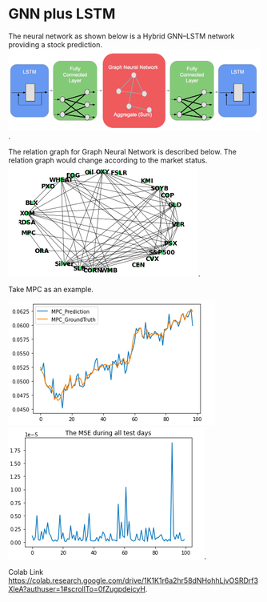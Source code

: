 # GNN plus LSTM
The neural network as shown below is a Hybrid GNN–LSTM network providing a stock prediction.  
![image](neuralNetwork.png). 


The relation graph for Graph Neural Network is described below. The relation graph would change according to the market status.   
![image](netgraph.png).          

Take MPC as an example.      
   
![image](predvstruth.png)
![image](GNNplusLSTMperformance.png).  


Colab Link  
https://colab.research.google.com/drive/1K1K1r6a2hr58dNHohhLjvOSRDrf3XleA?authuser=1#scrollTo=0fZugpdeicyH.  

